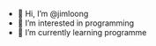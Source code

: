 - 👋 Hi, I’m @jimloong
- 👀 I’m interested in programming
- 🌱 I’m currently learning programme

<!---
jimloong/jimloong is a ✨ special ✨ repository because its `README.md` (this file) appears on your GitHub profile.
You can click the Preview link to take a look at your changes.
--->
